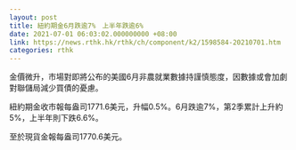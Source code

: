 ```yaml
---
layout: post
title: 紐約期金6月跌逾7%　上半年跌逾6%
date: 2021-07-01 06:03:02.000000000 +08:00
link: https://news.rthk.hk/rthk/ch/component/k2/1598584-20210701.htm
categories: rthk
---
```


金價微升，市場對即將公布的美國6月非農就業數據持謹慎態度，因數據或會加劇對聯儲局減少買債的憂慮。

紐約期金收市報每盎司1771.6美元，升幅0.5%。6月跌逾7%，第2季累計上升約5%，上半年則下跌6.6%。

至於現貨金報每盎司1770.6美元。
